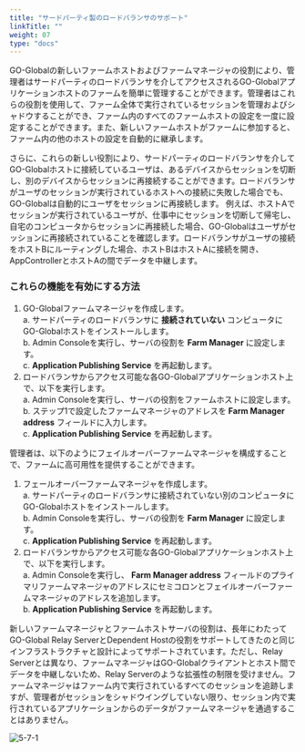 ```yaml
---
title: "サードパーティ製のロードバランサのサポート"
linkTitle: ""
weight: 07
type: "docs"
---
```


GO-Globalの新しいファームホストおよびファームマネージャの役割により、管理者はサードパーティのロードバランサを介してアクセスされるGO-Globalアプリケーションホストのファームを簡単に管理することができます。管理者はこれらの役割を使用して、ファーム全体で実行されているセッションを管理およびシャドウすることができ、ファーム内のすべてのファームホストの設定を一度に設定することができます。また、新しいファームホストがファームに参加すると、ファーム内の他のホストの設定を自動的に継承します。

さらに、これらの新しい役割により、サードパーティのロードバランサを介してGO-Globalホストに接続しているユーザは、あるデバイスからセッションを切断し、別のデバイスからセッションに再接続することができます。ロードバランサがユーザのセッションが実行されているホストへの接続に失敗した場合でも、GO-Globalは自動的にユーザをセッションに再接続します。
例えば、ホストAでセッションが実行されているユーザが、仕事中にセッションを切断して帰宅し、自宅のコンピュータからセッションに再接続した場合、GO-Globalはユーザがセッションに再接続されていることを確認します。ロードバランサがユーザの接続をホストBにルーティングした場合、ホストBはホストAに接続を開き、AppControllerとホストAの間でデータを中継します。

### これらの機能を有効にする方法

1. GO-Globalファームマネージャを作成します。<br>
a. サードパーティのロードバランサに **接続されていない** コンピュータにGO-Globalホストをインストールします。<br>
b. Admin Consoleを実行し、サーバの役割を **Farm Manager** に設定します。<br>
c. **Application Publishing Service** を再起動します。<br>
2. ロードバランサからアクセス可能な各GO-Globalアプリケーションホスト上で、以下を実行します。<br>
a. Admin Consoleを実行し、サーバの役割をファームホストに設定します。<br>
b. ステップ1で設定したファームマネージャのアドレスを **Farm Manager address** フィールドに入力します。<br>
c. **Application Publishing Service** を再起動します。

管理者は、以下のようにフェイルオーバーファームマネージャを構成することで、ファームに高可用性を提供することができます。

1. フェールオーバーファームマネージャを作成します。<br>
a. サードパーティのロードバランサに接続されていない別のコンピュータにGO-Globalホストをインストールします。<br>
b. Admin Consoleを実行し、サーバの役割を **Farm Manager** に設定します。<br>
c. **Application Publishing Service** を再起動します。<br>
2. ロードバランサからアクセス可能な各GO-Globalアプリケーションホスト上で、以下を実行します。<br>
a. Admin Consoleを実行し、 **Farm Manager address** フィールドのプライマリファームマネージャのアドレスにセミコロンとフェイルオーバーファームマネージャのアドレスを追加します。<br>
b. **Application Publishing Service** を再起動します。<br>

新しいファームマネージャとファームホストサーバの役割は、長年にわたってGO-Global Relay ServerとDependent Hostの役割をサポートしてきたのと同じインフラストラクチャと設計によってサポートされています。ただし、Relay Serverとは異なり、ファームマネージャはGO-Globalクライアントとホスト間でデータを中継しないため、Relay Serverのような拡張性の制限を受けません。ファームマネージャはファーム内で実行されているすべてのセッションを追跡しますが、管理者がセッションをシャドウイングしていない限り、セッション内で実行されているアプリケーションからのデータがファームマネージャを通過することはありません。

![5-7-1](/img/5-7-1.png)